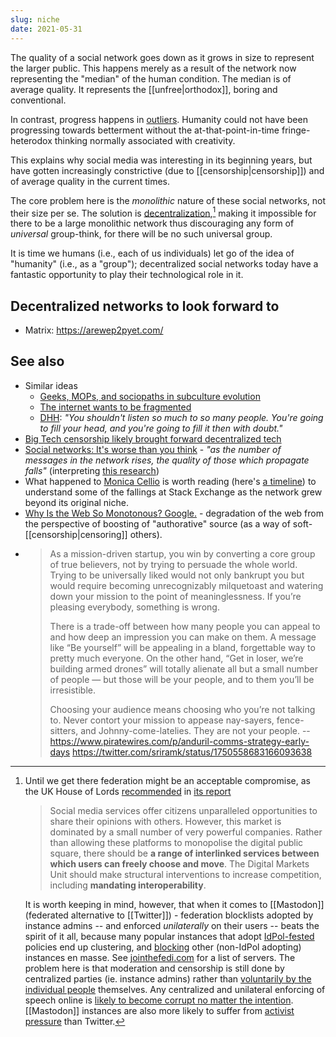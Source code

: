 ```yaml
---
slug: niche
date: 2021-05-31
---
```


The quality of a social network goes down as it grows in size to represent the larger public. This happens merely as a result of the network now representing the "median" of the human condition. The median is of average quality. It represents the [[unfree|orthodox]], boring and conventional.

In contrast, progress happens in [outliers](https://www.youtube.com/watch?v=dGDbpg1nG8Y). Humanity could not have been progressing towards betterment without the at-that-point-in-time fringe-heterodox thinking normally associated with creativity.

This explains why social media was interesting in its beginning years, but have gotten increasingly constrictive (due to [[censorship|censorship]]) and of average quality in the current times.

[censorship]: https://reclaimthenet.org/

The core problem here is the _monolithic_ nature of these social networks, not their size per se. The solution is [decentralization][vitalik],[^uk] making it impossible for there to be a large monolithic network thus discouraging any form of _universal_ group-think, for there will be no such universal group.

It is time we humans (i.e., each of us individuals) let go of the idea of "humanity" (i.e., as a "group"); decentralized social networks today have a fantastic opportunity to play their technological role in it.

## Decentralized networks to look forward to

- Matrix: https://arewep2pyet.com/

## See also

- Similar ideas
    - [Geeks, MOPs, and sociopaths in subculture evolution](https://meaningness.com/geeks-mops-sociopaths)
    - [The internet wants to be fragmented](https://noahpinion.substack.com/p/the-internet-wants-to-be-fragmented)
    - [DHH](https://twitter.com/37signals/status/1683473446573834240): *"You shouldn't listen so much to so many people. You're going to fill your head, and you're going to fill it then with doubt."*
- [Big Tech censorship likely brought forward decentralized tech](https://reclaimthenet.org/big-tech-censorship-likely-brought-forward-decentralized-tech/)
- [Social networks: It's worse than you think](https://meta.ath0.com/2020/12/social-notwork/) - *"as the number of messages in the network rises, the quality of those which propagate falls"* (interpreting [this research](https://www.scientificamerican.com/article/information-overload-helps-fake-news-spread-and-social-media-knows-it/))
- What happened to [Monica Cellio](https://www.cellio.org/stack) is worth reading (here's [a timeline](https://meta.stackexchange.com/a/334417/135122)) to understand some of the fallings at Stack Exchange as the network grew beyond its original niche.
- [Why Is the Web So Monotonous? Google.](https://reasonablypolymorphic.com/blog/monotonous-web/index.html) - degradation of the web from the perspective of boosting of "authorative" source (as a way of soft-[[censorship|censoring]] others).
- > As a mission-driven startup, you win by converting a core group of true believers, not by trying to persuade the whole world. Trying to be universally liked would not only bankrupt you but would require becoming unrecognizably milquetoast and watering down your mission to the point of meaninglessness. If you’re pleasing everybody, something is wrong.
  > 
  > There is a trade-off between how many people you can appeal to and how deep an impression you can make on them. A message like “Be yourself” will be appealing in a bland, forgettable way to pretty much everyone. On the other hand, “Get in loser, we’re building armed drones” will totally alienate all but a small number of people — but those will be your people, and to them you’ll be irresistible.
  > 
  > Choosing your audience means choosing who you’re not talking to. Never contort your mission to appease nay-sayers, fence-sitters, and Johnny-come-latelies. They are not your people.
  -- https://www.piratewires.com/p/anduril-comms-strategy-early-days https://twitter.com/sriramk/status/1750558683166093638



[vitalik]: https://decrypt.co/53890/parler-vitalik-buterin-ethereum

[^uk]: Until we get there federation might be an acceptable compromise, as the UK House of Lords [recommended](https://reclaimthenet.org/uk-house-of-lords-blasts-big-tech-as-monopolizers-of-the-public-square-in-new-report/) in [its report](https://publications.parliament.uk/pa/ld5802/ldselect/ldcomuni/54/5408.htm#_idTextAnchor118)
    > Social media services offer citizens unparalleled opportunities to share their opinions with others. However, this market is dominated by a small number of very powerful companies. Rather than allowing these platforms to monopolise the digital public square, there should be **a range of interlinked services between which users can freely choose and move**. The Digital Markets Unit should make structural interventions to increase competition, including **mandating interoperability**.

    It is worth keeping in mind, however, that when it comes to [[Mastodon]] (federated alternative to [[Twitter]]) - federation blocklists adopted by instance admins -- and enforced *unilaterally* on their users -- beats the spirit of it all, because many popular instances that adopt [IdPol-fested](https://archive.is/gqzcn) policies end up clustering, and [blocking](https://archive.is/eoNcR) other (non-IdPol adopting) instances en masse. See [jointhefedi.com](https://jointhefedi.com/) for a list of servers. The problem here is that moderation and censorship is still done by centralized parties (ie. instance admins) rather than [voluntarily by the individual people](https://matrix.org/blog/2020/10/19/combating-abuse-in-matrix-without-backdoors) themselves. Any centralized and unilateral enforcing of speech online is [likely to become corrupt no matter the intention](https://reclaimthenet.org/former-aclu-head-ira-glasser-explains-why-you-cant-ban-hate-speech/). [[Mastodon]] instances are also more likely to suffer from [activist pressure](https://news.ycombinator.com/item?id=34748195) than Twitter.

[^mod]: More on moderation [here](https://forum.cardano.org/t/censorship-on-social-media-how-blockchain-could-be-the-new-norm-for-unfiltered-communications/41855),
    >  Online communities that are totally unmoderated can often turn into places that the majority of web users will not want to visit, and it is not always possible to have a totally free online platform without some users feeling marginalized or targeted.
    >
    > This prompts some incredibly difficult ethical questions. Some could argue that should content on a particular social media site become offensive or derogatory to an individual or group of people, they of course have the option not to participate or create their own inclusive online community.
    >
    > Others would lobby for the removal of more problematic online communities and censorship of controversial individuals completely, arguing that they pose a risk of causing harm, and looking to platform owners to remove associated accounts and content on users’ behalf—in other words, to engage in active censorship. This can in turn lead to over-zealous moderation within online communities.
    >
    > Through [[Blockchain|blockchain]], there could be a better solution—a distributed and community-led moderation process which relies not on censorship from a centralized custodian wielding absolute power, but careful moderation via a democratic process empowered by each and every user through decentralized technology. In this way, the entire social media ecosystem could decide the direction of their community and empower good actors to participate.
    > 
    > In theory, such decentralized social media platforms could place power back into the hands of the users, by allowing them to set the direction and rules of their own online communities, and decide what kind of content they publish and read according to community-chosen preferences, rather than that approved by centralized authorities.

